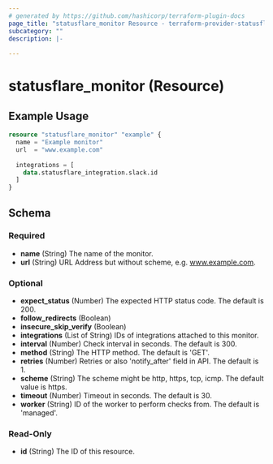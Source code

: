```yaml
---
# generated by https://github.com/hashicorp/terraform-plugin-docs
page_title: "statusflare_monitor Resource - terraform-provider-statusflare"
subcategory: ""
description: |-
  
---
```


# statusflare_monitor (Resource)



## Example Usage

```terraform
resource "statusflare_monitor" "example" {
  name = "Example monitor"
  url  = "www.example.com"
  
  integrations = [
    data.statusflare_integration.slack.id
  ]
}
```

<!-- schema generated by tfplugindocs -->
## Schema

### Required

- **name** (String) The name of the monitor.
- **url** (String) URL Address but without scheme, e.g. www.example.com.

### Optional

- **expect_status** (Number) The expected HTTP status code. The default is 200.
- **follow_redirects** (Boolean)
- **insecure_skip_verify** (Boolean)
- **integrations** (List of String) IDs of integrations attached to this monitor.
- **interval** (Number) Check interval in seconds. The default is 300.
- **method** (String) The HTTP method. The default is 'GET'.
- **retries** (Number) Retries or also 'notify_after' field in API. The default is 1.
- **scheme** (String) The scheme might be http, https, tcp, icmp. The default value is https.
- **timeout** (Number) Timeout in seconds. The default is 30.
- **worker** (String) ID of the worker to perform checks from. The default is 'managed'.

### Read-Only

- **id** (String) The ID of this resource.


